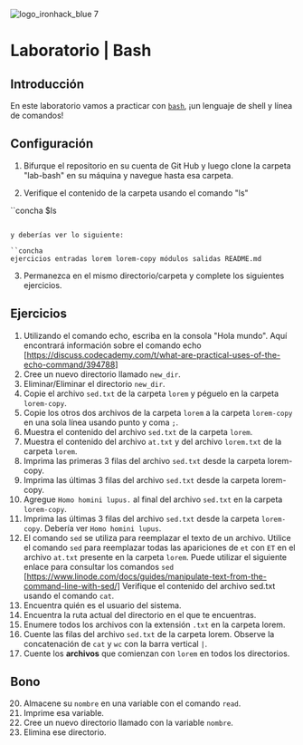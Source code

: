 ![logo_ironhack_blue 7](https://user-images.githubusercontent.com/23629340/40541063-a07a0a8a-601a-11e8-91b5-2f13e4e6b441.png)

# Laboratorio | Bash

## Introducción

En este laboratorio vamos a practicar con [`bash`](<https://en.wikipedia.org/wiki/Bash_(Unix_shell)>), ¡un lenguaje de shell y línea de comandos!

## Configuración

1. Bifurque el repositorio en su cuenta de Git Hub y luego clone la carpeta "lab-bash" en su máquina y navegue hasta esa carpeta.

2. Verifique el contenido de la carpeta usando el comando "ls"

``concha
$ls
```

y deberías ver lo siguiente:

``concha
ejercicios entradas lorem lorem-copy módulos salidas README.md
```

3. Permanezca en el mismo directorio/carpeta y complete los siguientes ejercicios.

## Ejercicios

1. Utilizando el comando echo, escriba en la consola "Hola mundo". Aquí encontrará información sobre el comando echo [https://discuss.codecademy.com/t/what-are-practical-uses-of-the-echo-command/394788]
2. Cree un nuevo directorio llamado `new_dir`.
3. Eliminar/Eliminar el directorio `new_dir`.
4. Copie el archivo `sed.txt` de la carpeta `lorem` y péguelo en la carpeta `lorem-copy`.
5. Copie los otros dos archivos de la carpeta `lorem` a la carpeta `lorem-copy` en una sola línea usando punto y coma `;`.
6. Muestra el contenido del archivo `sed.txt` de la carpeta `lorem`.
7. Muestra el contenido del archivo `at.txt` y del archivo `lorem.txt` de la carpeta `lorem`.
8. Imprima las primeras 3 filas del archivo `sed.txt` desde la carpeta lorem-copy.
9. Imprima las últimas 3 filas del archivo `sed.txt` desde la carpeta lorem-copy.
10. Agregue `Homo homini lupus.` al final del archivo `sed.txt` en la carpeta `lorem-copy`.
11. Imprima las últimas 3 filas del archivo `sed.txt` desde la carpeta `lorem-copy`. Debería ver `Homo homini lupus`.
12. El comando `sed` se utiliza para reemplazar el texto de un archivo. Utilice el comando `sed` para reemplazar todas las apariciones de `et` con `ET` en el archivo `at.txt` presente en la carpeta `lorem`. Puede utilizar el siguiente enlace para consultar los comandos `sed` [https://www.linode.com/docs/guides/manipulate-text-from-the-command-line-with-sed/]
Verifique el contenido del archivo sed.txt usando el comando `cat`.
13. Encuentra quién es el usuario del sistema.
14. Encuentra la ruta actual del directorio en el que te encuentras.
15. Enumere todos los archivos con la extensión `.txt` en la carpeta lorem.
16. Cuente las filas del archivo `sed.txt` de la carpeta lorem. Observe la concatenación de `cat` y `wc` con la barra vertical `|`.
17. Cuente los **archivos** que comienzan con `lorem` en todos los directorios.


## Bono

20. Almacene su `nombre` en una variable con el comando `read`.
21. Imprime esa variable.
22. Cree un nuevo directorio llamado con la variable `nombre`.
23. Elimina ese directorio.